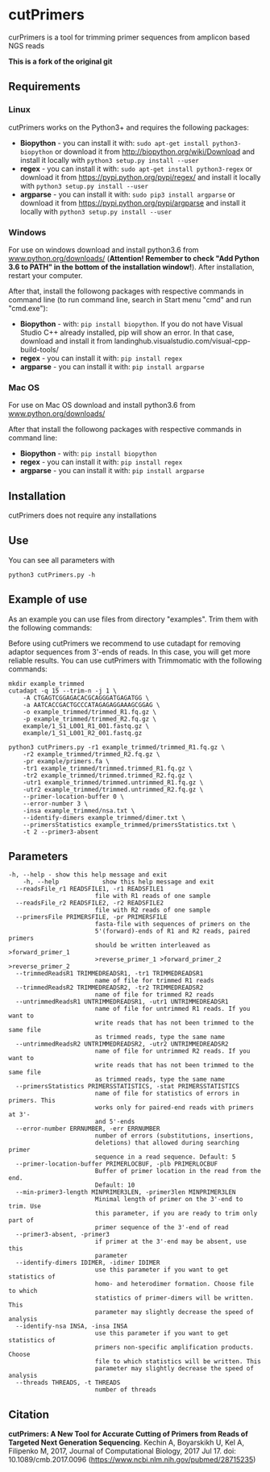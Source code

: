 # cutPrimers
curPrimers is a tool for trimming primer sequences from amplicon based NGS reads

**This is a fork of the original git**

## Requirements
### Linux
cutPrimers works on the Python3+ and requires the following packages:
* **Biopython** - you can install it with: `sudo apt-get install python3-biopython` or download it from http://biopython.org/wiki/Download and install it locally with `python3 setup.py install --user`
* **regex** - you can install it with: `sudo apt-get install python3-regex`  or download it from https://pypi.python.org/pypi/regex/ and install it locally with `python3 setup.py install --user`
* **argparse** - you can install it with: `sudo pip3 install argparse` or download it from https://pypi.python.org/pypi/argparse and install it locally with `python3 setup.py install --user`

### Windows
For use on windows download and install python3.6 from www.python.org/downloads/ (**Attention! Remember to check "Add Python 3.6 to PATH" in the bottom of the installation window!**). After installation, restart your computer.

After that, install the followong packages with respective commands in command line (to run command line, search in Start menu "cmd" and run "cmd.exe"):
* **Biopython** - with: `pip install biopython`. If you do not have Visual Studio C++ already installed, pip will show an error. In that case, download and install it from landinghub.visualstudio.com/visual-cpp-build-tools/
* **regex** - you can install it with: `pip install regex`
* **argparse** - you can install it with: `pip install argparse`

### Mac OS
For use on Mac OS download and install python3.6 from www.python.org/downloads/

After that install the followong packages with respective commands in command line:
* **Biopython** - with: `pip install biopython`
* **regex** - you can install it with: `pip install regex`
* **argparse** - you can install it with: `pip install argparse`

## Installation
cutPrimers does not require any installations

## Use
You can see all parameters with 
```
python3 cutPrimers.py -h
```

## Example of use
As an example you can use files from directory "examples". Trim them with the following commands:

Before using cutPrimers we recommend to use cutadapt for removing adaptor sequences from 3'-ends of reads. In this case, you will get more reliable results. You can use cutPrimers with Trimmomatic with the following commands:
```
mkdir example_trimmed
cutadapt -q 15 --trim-n -j 1 \
    -A CTGAGTCGGAGACACGCAGGGATGAGATGG \
    -a AATCACCGACTGCCCATAGAGAGGAAAGCGGAG \
    -o example_trimmed/trimmed_R1.fq.gz \
    -p example_trimmed/trimmed_R2.fq.gz \
    example/1_S1_L001_R1_001.fastq.gz \
    example/1_S1_L001_R2_001.fastq.gz

python3 cutPrimers.py -r1 example_trimmed/trimmed_R1.fq.gz \
    -r2 example_trimmed/trimmed_R2.fq.gz \
    -pr example/primers.fa \
    -tr1 example_trimmed/trimmed.trimmed_R1.fq.gz \
    -tr2 example_trimmed/trimmed.trimmed_R2.fq.gz \
    -utr1 example_trimmed/trimmed.untrimmed_R1.fq.gz \
    -utr2 example_trimmed/trimmed.untrimmed_R2.fq.gz \
    --primer-location-buffer 0 \
    --error-number 3 \
    -insa example_trimmed/nsa.txt \
    --identify-dimers example_trimmed/dimer.txt \
    --primersStatistics example_trimmed/primersStatistics.txt \
    -t 2 --primer3-absent
```

## Parameters
```
-h, --help - show this help message and exit
    -h, --help            show this help message and exit
  --readsFile_r1 READSFILE1, -r1 READSFILE1
                        file with R1 reads of one sample
  --readsFile_r2 READSFILE2, -r2 READSFILE2
                        file with R2 reads of one sample
  --primersFile PRIMERSFILE, -pr PRIMERSFILE
                        fasta-file with sequences of primers on the
                        5'(forward)-ends of R1 and R2 reads, paired primers
                        should be written interleaved as >forward_primer_1
                        >reverse_primer_1 >forward_primer_2 >reverse_primer_2
  --trimmedReadsR1 TRIMMEDREADSR1, -tr1 TRIMMEDREADSR1
                        name of file for trimmed R1 reads
  --trimmedReadsR2 TRIMMEDREADSR2, -tr2 TRIMMEDREADSR2
                        name of file for trimmed R2 reads
  --untrimmedReadsR1 UNTRIMMEDREADSR1, -utr1 UNTRIMMEDREADSR1
                        name of file for untrimmed R1 reads. If you want to
                        write reads that has not been trimmed to the same file
                        as trimmed reads, type the same name
  --untrimmedReadsR2 UNTRIMMEDREADSR2, -utr2 UNTRIMMEDREADSR2
                        name of file for untrimmed R2 reads. If you want to
                        write reads that has not been trimmed to the same file
                        as trimmed reads, type the same name
  --primersStatistics PRIMERSSTATISTICS, -stat PRIMERSSTATISTICS
                        name of file for statistics of errors in primers. This
                        works only for paired-end reads with primers at 3'-
                        and 5'-ends
  --error-number ERRNUMBER, -err ERRNUMBER
                        number of errors (substitutions, insertions,
                        deletions) that allowed during searching primer
                        sequence in a read sequence. Default: 5
  --primer-location-buffer PRIMERLOCBUF, -plb PRIMERLOCBUF
                        Buffer of primer location in the read from the end.
                        Default: 10
  --min-primer3-length MINPRIMER3LEN, -primer3len MINPRIMER3LEN
                        Minimal length of primer on the 3'-end to trim. Use
                        this parameter, if you are ready to trim only part of
                        primer sequence of the 3'-end of read
  --primer3-absent, -primer3
                        if primer at the 3'-end may be absent, use this
                        parameter
  --identify-dimers IDIMER, -idimer IDIMER
                        use this parameter if you want to get statistics of
                        homo- and heterodimer formation. Choose file to which
                        statistics of primer-dimers will be written. This
                        parameter may slightly decrease the speed of analysis
  --identify-nsa INSA, -insa INSA
                        use this parameter if you want to get statistics of
                        primers non-specific amplification products. Choose
                        file to which statistics will be written. This
                        parameter may slightly decrease the speed of analysis
  --threads THREADS, -t THREADS
                        number of threads
```
## Citation
**cutPrimers: A New Tool for Accurate Cutting of Primers from Reads of Targeted Next Generation Sequencing**. Kechin A, Boyarskikh U, Kel A, Filipenko M, 2017, Journal of Computational Biology, 2017 Jul 17. doi: 10.1089/cmb.2017.0096 (https://www.ncbi.nlm.nih.gov/pubmed/28715235)
